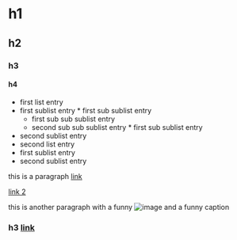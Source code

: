 # h1
## h2
### h3
#### h4
*  first list entry
  *  first sublist entry
    *  first sub sublist entry
      *  first sub sub sublist entry
      *  second sub sub sublist entry
    *  first sub sublist entry
  *  second sublist entry
*  second list entry
  *  first sublist entry
  *  second sublist entry

this is a paragraph [link](http://test.example)

[link 2](http://this.is.another.link)

this is another paragraph with a funny ![image](http://server.tld/image.gif) and a funny caption
### h3 [link](http://test.example)
